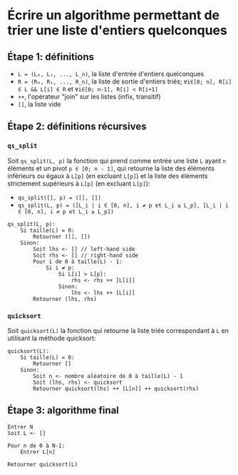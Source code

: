 # Écrire un algorithme permettant de trier une liste d'entiers quelconques

## Étape 1: définitions

- `L = (L₀, L₁, ..., L_n)`, la liste d'entrée d'entiers quelconques
- `R = (R₀, R₁, ..., R_n)`, la liste de sortie d'entiers triés; `∀i∈[0; n], R[i] ∈ L && L[i] ∈ R` et `∀i∈[0; n-1], R[i] < R[i+1]`
- `++`, l'opérateur "join" sur les listes (infix, transitif)
- `[]`, la liste vide

## Étape 2: définitions récursives

### `qs_split`

Soit `qs_split(L, p)` la fonction qui prend comme entrée une liste `L` ayant `n` éléments et un pivot `p ∈ [0; n - 1]`, qui retourne la liste des éléments inférieurs ou égaux à `L[p]` (en excluant `L[p]`) et la liste des éléments strictement supérieurs à `L[p]` (en excluant `L[p]`):

- `qs_split([], p) = ([], [])`
- `qs_split(L, p) = ([L_i | i ∈ [0, n], i ≠ p et L_i ≤ L_p], [L_i | i ∈ [0, n], i ≠ p et L_i ≥ L_p])`

```
qs_split(L, p):
    Si taille(L) = 0:
        Retourner ([], [])
    Sinon:
        Soit lhs <- [] // left-hand side
        Soit rhs <- [] // right-hand side
        Pour i de 0 à taille(L) - 1:
            Si i ≠ p:
                Si L[i] > L[p]:
                    rhs <- rhs ++ [L[i]]
                Sinon:
                    lhs <- lhs ++ [L[i]]
        Retourner (lhs, rhs)
```

### `quicksort`

Soit `quicksort(L)` la fonction qui retourne la liste triée correspondant à `L` en utilisant la méthode quicksort:

```
quicksort(L):
    Si taille(L) = 0:
        Retourner []
    Sinon:
        Soit n <- nombre aléatoire de 0 à taille(L) - 1
        Soit (lhs, rhs) <- quicksort
        Retourner quicksort(lhs) ++ [L[n]] ++ quicksort(rhs)
```

## Étape 3: algorithme final

```
Entrer N
Soit L <- []

Pour n de 0 à N-1:
    Entrer L[n]

Retourner quicksort(L)
```
